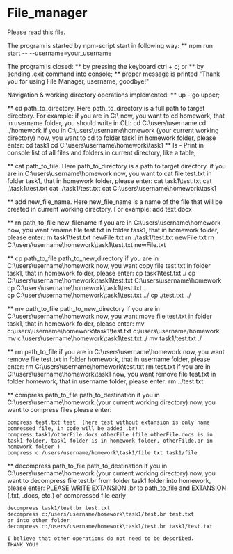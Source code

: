 # File_manager

Please read this file.

The program is started by npm-script start in following way:
   ** npm run start -- --username=your_username

The program is closed: 
   ** by pressing the keyboard ctrl + c;
     or
   ** by sending .exit command into console;
   ** proper message is printed "Thank you for using File Manager, username, goodbye!"
   
Navigation & working directory operations implemented:
   ** up  - go upper;

   ** cd path_to_directory. Here path_to_directory is a full path to target directory. For example:
   if you are in C:\ now,  you want to cd homework, that in username folder, you should write in CLI:
     cd C:\users\username
     cd ./homework
   if you in C:\users\username\homework (your current working directory) now, you want to cd to folder task1 in homework folder, please enter:
     cd task1
     cd C:\users\username\homework\task1
   ** ls  - Print in console list of all files and folders in current directory, like a table;

   ** cat path_to_file. Here path_to_directory is a path to target directory. 
   if you are in C:\users\username\homework now, you want to cat file test.txt in folder task1, that in homework folder, please enter:
     cat task1\test.txt
     cat .\task1\test.txt
     cat ./task1/test.txt
     cat C:\users\username\homework\task1

   ** add new_file_name. Here new_file_name is a name of the file that will be created in current working directory. For example:
     add text.docx

   ** rn path_to_file new_filename 
   if you are in C:\users\username\homework now, you want rename file test.txt in folder task1, that in homework folder, please enter:
     rn task1\test.txt  newFile.txt
     rn ./task1/test.txt newFile.txt
     rn C:\users\username\homework\task1\test.txt newFile.txt

  ** cp path_to_file path_to_new_directory
  if you are in C:\users\username\homework now, you want copy file test.txt in folder task1, that in homework folder, please enter:
     cp task1\test.txt ./
     cp C:\users\username\homework\task1\test.txt C:\users\username\homework
     cp C:\users\username\homework\task1\test.txt ..\
     cp C:\users\username\homework\task1\test.txt ../
     cp ./test.txt ../

  ** mv path_to_file path_to_new_directory
  if you are in C:\users\username\homework now, you want move file test.txt in folder task1, that in homework folder, please enter:
     mv c:\users\username\homework\task1\test.txt c:/users\username/homework
     mv c:\users\username\homework\task1\test.txt ./
     mv task1/test.txt ./

  ** rm path_to_file
  if you are in C:\users\username\homework now, you want remove file test.txt in folder homework, that in username folder, please enter:
     rm C:\users\username\homework\test.txt
     rm test.txt
  if you are in C:\users\username\homework\task1 now, you want remove file test.txt in folder homework, that in username folder, please enter:
     rm ../test.txt 

  ** compress path_to_file path_to_destination
    if you in C:\users\username\homework (your current working directory) now, you want to compress files please enter:

    compress test.txt test  (here test without extansion is only name comressed file, in code will be added .br)
    compress task1/otherFile.docs otherFile (file otherFile.docs is in task1 folder, task1 folder is in homework folder, otherFilde.br in homework folder )
    compress c:/users/username/homework\task1/file.txt task1/file

  ** decompress path_to_file path_to_destination
    if you in C:\users\username\homework (your current working directory) now, you want to decompress file test.br from folder task1 folder into homework, please enter: PLEASE WRITE EXTANSION .br to path_to_file and EXTANSION (.txt, .docs, etc.) of compressed file early

    decompress task1/test.br test.txt
    decompress c:/users/username/homework\task1/test.br test.txt
    or into other folder
    decompress c:/users/username/homework\task1/test.br task1/test.txt

    I believe that other operations do not need to be described.
    THANK YOU! 